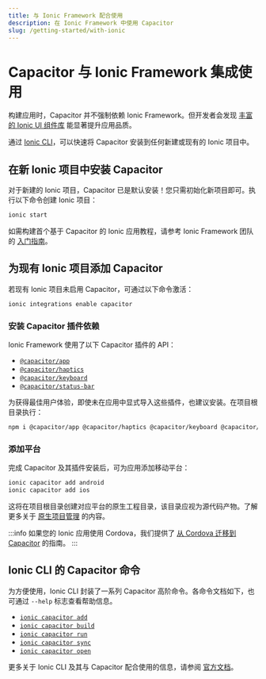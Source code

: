 ```yaml
---
title: 与 Ionic Framework 配合使用
description: 在 Ionic Framework 中使用 Capacitor
slug: /getting-started/with-ionic
---
```


# Capacitor 与 Ionic Framework 集成使用

构建应用时，Capacitor 并不强制依赖 Ionic Framework。但开发者会发现 [丰富的 Ionic UI 组件库](https://ionicframework.com/docs/components) 能显著提升应用品质。

通过 [Ionic CLI](https://ionicframework.com/docs/cli)，可以快速将 Capacitor 安装到任何新建或现有的 Ionic 项目中。

## 在新 Ionic 项目中安装 Capacitor
对于新建的 Ionic 项目，Capacitor 已是默认安装！您只需初始化新项目即可。执行以下命令创建 Ionic 项目：

```bash
ionic start
```

如需构建首个基于 Capacitor 的 Ionic 应用教程，请参考 Ionic Framework 团队的 [入门指南](https://ionicframework.com/docs/intro/next)。

## 为现有 Ionic 项目添加 Capacitor
若现有 Ionic 项目未启用 Capacitor，可通过以下命令激活：

```bash
ionic integrations enable capacitor
```

### 安装 Capacitor 插件依赖

Ionic Framework 使用了以下 Capacitor 插件的 API：

- [`@capacitor/app`](/apis/app.md)
- [`@capacitor/haptics`](/apis/haptics.md)
- [`@capacitor/keyboard`](/apis/keyboard.md)
- [`@capacitor/status-bar`](/apis/status-bar.md)

为获得最佳用户体验，即使未在应用中显式导入这些插件，也建议安装。在项目根目录执行：

```bash
npm i @capacitor/app @capacitor/haptics @capacitor/keyboard @capacitor/status-bar
```

### 添加平台

完成 Capacitor 及其插件安装后，可为应用添加移动平台：

```bash
ionic capacitor add android
ionic capacitor add ios
```

这将在项目根目录创建对应平台的原生工程目录，该目录应视为源代码产物。了解更多关于 [原生项目管理](/main/cordova/index.md#native-project-management) 的内容。

:::info
如果您的 Ionic 应用使用 Cordova，我们提供了 [从 Cordova 迁移到 Capacitor](/main/cordova/migrating-from-cordova-to-capacitor.md) 的指南。
:::

## Ionic CLI 的 Capacitor 命令

为方便使用，Ionic CLI 封装了一系列 Capacitor 高阶命令。各命令文档如下，也可通过 `--help` 标志查看帮助信息。

- [`ionic capacitor add`](https://ionicframework.com/docs/cli/commands/capacitor-add)
- [`ionic capacitor build`](https://ionicframework.com/docs/cli/commands/capacitor-build)
- [`ionic capacitor run`](https://ionicframework.com/docs/cli/commands/capacitor-run)
- [`ionic capacitor sync`](https://ionicframework.com/docs/cli/commands/capacitor-sync)
- [`ionic capacitor open`](https://ionicframework.com/docs/cli/commands/capacitor-open)

更多关于 Ionic CLI 及其与 Capacitor 配合使用的信息，请参阅 [官方文档](https://ionicframework.com/docs/cli)。